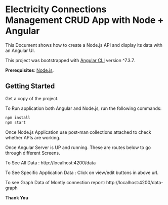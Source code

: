 # Electricity Connections Management CRUD App with Node + Angular

This Document shows how to create a Node.js API and display its data with an Angular UI.

This project was bootstrapped with [Angular CLI](https://github.com/angular/angular-cli) version ^7.3.7.

**Prerequisites**: [Node.js](https://nodejs.org/en/).

## Getting Started

Get a copy of the project.

To Run application both Angular and Node.js, run the following commands:

```bash
npm install
npm start
```

Once Node.js Application use post-man collections attached to check whether APIs are working.

Once Angular Server is UP and running.
These are routes below to go through different Screens.

To See All Data : http://localhost:4200/data

To See Specific Application Data : Click on view/edit buttons in above url.

To see Graph Data of Montly connection report: http://localhost:4200/data-graph

**Thank You**
